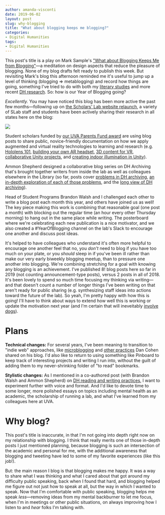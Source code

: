 ```yaml
---
author: amanda-visconti
date: 2019-06-02
layout: post
slug: why-blogging
title: "What about blogging keeps me blogging?"
categories:
- Digital Humanities
tags:
- Digital Humanities
---
```

This post's title is a play on Mark Sample's ["What about Blogging Keeps Me from Blogging"](http://www.samplereality.com/2018/07/24/what-about-blogging-keeps-me-from-blogging/)—a meditation on design aspects that reduce the pleasure of blogging. None of my blog drafts felt ready to publish this week. But revisiting Mark's blog this afternoon reminded me it's useful to jump up a level of thinking (blogging => metablogging) and record how things are going, something I've tried to do with both my [literary studies](http://literaturegeek.com/tag/grad-advice/) and more recent [DH research](http://literaturegeek.com/tag/meta-dh/). So: how is our Year of Blogging going?

*Excellently.* You may have noticed this blog has been more active the past few months—following up on [the Scholars' Lab website relaunch](https://scholarslab.lib.virginia.edu/blog/site-relaunch/), a variety of SLab staff and students have been actively sharing their research in all states here on the blog:

![](https://raw.githubusercontent.com/scholarslab/scholarslab.org/master/assets/post-media/2019-06-02-YearOfBloggingPoster_May2_2019.jpg)

Student scholars funded by [our UVA Parents Fund award](https://scholarslab.lib.virginia.edu/blog/parents-fund-award/) are using blog posts to share public, novice-friendly documentation on how we apply augmented and virtual reality technologies to learning and research (e.g. [Hololens 101](https://scholarslab.lib.virginia.edu/blog/hololens-guide/), [building your own AR headset](https://scholarslab.lib.virginia.edu/blog/lessons-north-star/), [3D content for VR](https://scholarslab.lib.virginia.edu/blog/3d-content-vr/), [collaborative Unity projects](https://scholarslab.lib.virginia.edu/blog/sharing-unity-project/), and [creating indoor illumination in Unity](https://scholarslab.lib.virginia.edu/blog/light-emitting-objects/)). 

Ammon Shepherd designed a collaborative blog series on DH Archiving that's brought together writers from inside the lab as well as colleagues elsewhere in the Library (so far, posts cover [problems in DH archiving](https://scholarslab.lib.virginia.edu/blog/archiving-dh-part-one/), [an in-depth exploration of each of those problems](https://scholarslab.lib.virginia.edu/blog/archiving-dh-part-2-the-problem-in-detail/), and the [long view of DH archiving](https://scholarslab.lib.virginia.edu/blog/archiving-dh-part-3-the-long-view/)).

Head of Student Programs Brandon Walsh and I challenged each other to write a blog post each month this year, and others have joined us as well! The key piece making this work is combining that reasonable goal (one post a month) with blocking out the regular time (an hour every other Thursday morning) to hang out in the same place while writing. The posterboard where we're celebrating each new publication is a nice motivator, and we also created a #YearOfBlogging channel on the lab's Slack to encourage one another and discuss post ideas.

It's helped to have colleagues who understand it's often more helpful to encourage one another feel that no, you *don't* need to blog if you have too much on your plate, or you *should* sleep in if you've been ill rather than make our very early biweekly blogging meetup, than to pressure one another into blogging. We're combining stretching for a goal with knowing any blogging is an achievement. I've published 8! blog posts here so far in 2019 (not counting announcement-type posts), versus 2 posts in all of 2018. It's been lovely to spend so much time focusing my thinking via writing—and that doesn't count a number of longer things I've been writing on that aren't ready for public sharing (e.g. synthesizing staff ideas into actions toward the future of the lab). So yeah, I'm pretty happy with how this is going! I'll have to think about ways to extend how well this is working or update the motivation next year (and I'm certain that will ineveitably [involve dogs](https://twitter.com/scholars_lab)).

# Plans
**Technical changes:** For several years, I've been meaning to transition to "indie web" approaches, like [microblogging](http://literaturegeek.micro.blog/) and [other practices](https://dancohen.org/2018/06/26/going-indie-on-social-media/) Dan Cohen shared on his blog. I'd also like to return to using something like Pinboard to keep track of interesting projects and writing I run into, without the guilt of adding them to my never-shrinking folder of "to read" bookmarks.

**Stylistic changes:** As I mentioned in a co-authored post (with Brandon Walsh and Ammon Shepherd) on [DH reading and writing practices](https://scholarslab.lib.virginia.edu/blog/i-o-reading-writing-as-a-digital-humanist/), I want to experiment further with voice and format. And I'd like to devote time to some longer, more polished essays on topics including mental health as an academic, the scholarship of running a lab, and what I've learned from my colleagues here at UVA.

# Why blog?
This post's title is inaccurate, in that I'm not going into depth right now on my relationship with blogging. I think that really merits one of those in-depth posts I just mentioned planning, because blogging is such an intersection of the academic and personal for me, with the additional awareness that blogging and tweeting have led to some of my favorite experiences (like this job!). 

But: the main reason I blog is that blogging makes me happy. It was a way to share what I was thinking and what I cared about that got around my difficulty public speaking, back when I found that hard, and blogging helped me figure out not just how to speak at all, but the way in which I wanted to speak. Now that I'm comfortable with public speaking, blogging helps me speak *less*—removing ideas from my mental backburner to let me focus, when I'm in meetings or other public situations, on always improving how I listen to and *hear* folks I'm talking with.
